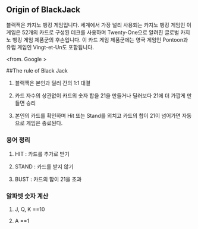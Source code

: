 ## Origin of BlackJack

블랙잭은 카지노 뱅킹 게임입니다. 세계에서 가장 널리 사용되는 카지노 뱅킹 게임인 이 게임은 52개의 카드로 구성된 데크를 사용하며 Twenty-One으로 알려진 글로벌 카지노 뱅킹 게임 제품군의 후손입니다. 이 카드 게임 제품군에는 영국 게임인 Pontoon과 유럽 게임인 Vingt-et-Un도 포함됩니다.

<from. Google >

##The rule of Black Jack

1. 블랙잭은 본인과 딜러 간의 1:1 대결

2. 카드 자수의 상관없이 카드의 숫자 합을 21을 만들거나 딜러보다 21에 더 가깝게 만들면 승리

3. 본인의 카드를 확인하며 Hit 또는 Stand를 외치고 카드의 합이 21이 넘어가면 자동으로 게임은 종료된다.

### 용어 정리
1. HIT : 카드를 추가로 받기

2. STAND : 카드를 받지 않기

3. BUST : 카드의 합이 21을 초과

### 알파벳 숫자 계산
1. J, Q, K ==10

2. A ==1


